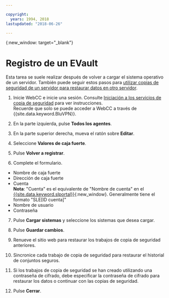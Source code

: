 ```yaml
---

copyright:
  years: 1994, 2018
lastupdated: "2018-06-26"

---
```

{:new_window: target="_blank"}

# Registro de un EVault

Esta tarea se suele realizar después de volver a cargar el sistema operativo de un servidor. También puede seguir estos pasos para [utilizar copias de seguridad de un servidor para restaurar datos en otro servidor](restore-from-another-computer.html).

1. Inicie WebCC e inicie una sesión. Consulte [Iniciación a los servicios de copia de seguridad](/docs/infrastructure/Backup/index.html) para ver instrucciones. <br/>Recuerde que solo se puede acceder a WebCC a través de {{site.data.keyword.BluVPN}}.

2. En la parte izquierda, pulse **Todos los agentes**.

3. En la parte superior derecha, mueva el ratón sobre **Editar**.

4. Seleccione **Valores de caja fuerte**.

5. Pulse **Volver a registrar**.
 
6. Complete el formulario.
  - Nombre de caja fuerte
  - Dirección de caja fuerte
  - Cuenta <br/>**Nota**: "Cuenta" es el equivalente de "Nombre de cuenta" en el [{{site.data.keyword.slportal}}](https://control.softlayer.com/){:new_window}. Generalmente tiene el formato "SLE[ID cuenta]"
  - Nombre de usuario
  - Contraseña

7. Pulse **Cargar sistemas** y seleccione los sistemas que desea cargar.

8. Pulse **Guardar cambios**.

9. Renueve el sitio web para restaurar los trabajos de copia de seguridad anteriores.

10. Sincronice cada trabajo de copia de seguridad para restaurar el historial de conjuntos seguros.

11. Si los trabajos de copia de seguridad se han creado utilizando una contraseña de cifrado, debe especificar la contraseña de cifrado para restaurar los datos o continuar con las copias de seguridad.

12. Pulse **Cerrar**.
